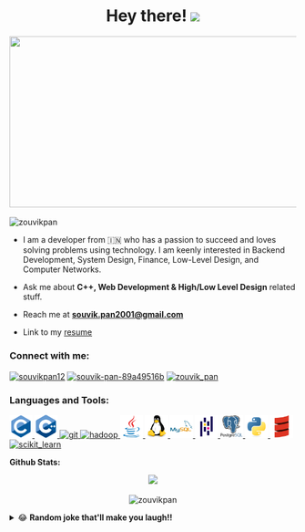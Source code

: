 <!--
<h1 align="center">Hi <img src="https://raw.githubusercontent.com/MartinHeinz/MartinHeinz/master/wave.gif" width="30px">, I'm Souvik Pan 👦</h1>
<h3 align="center">I love to play, experiment and work with data.</h3>
-->
<!-- <p align="left"> 
  <img src="https://github.com/ZouvikPan/ZouvikPan/blob/main/GitHub_Intro.gif" alt="Introduction" height="150"/>
</p> -->
<h1 align="center">Hey there! <img src="https://media.giphy.com/media/hvRJCLFzcasrR4ia7z/giphy.gif" width="40"></h1>
<p align="center"><img src="https://media.giphy.com/media/dWesBcTLavkZuG35MI/giphy.gif" width="600" height="300"  /></p>
<p align="left"> <img src="https://komarev.com/ghpvc/?username=zouvikpan&label=Profile%20views&color=0e75b6&style=flat" alt="zouvikpan" /> </p>

- I am a developer from 🇮🇳 who has a passion to succeed and loves solving problems using technology. I am keenly interested in Backend Development, System Design, Finance, Low-Level Design, and Computer Networks.
- Ask me about **C++, Web Development & High/Low Level Design** related stuff.
- Reach me at **souvik.pan2001@gmail.com**

- Link to my [resume](https://drive.google.com/file/d/1W8BB5uykjYIgtjnxHexoMQDwGIIl7xZd/view?usp=sharing)

<h3 align="left">Connect with me:</h3>
<p align="left">
<a href="https://twitter.com/souvikpan12" target="blank"><img align="center" src="https://raw.githubusercontent.com/rahuldkjain/github-profile-readme-generator/master/src/images/icons/Social/twitter.svg" alt="souvikpan12" height="30" width="40" /></a>
<a href="https://linkedin.com/in/souvik-pan-89a49516b" target="blank"><img align="center" src="https://raw.githubusercontent.com/rahuldkjain/github-profile-readme-generator/master/src/images/icons/Social/linked-in-alt.svg" alt="souvik-pan-89a49516b" height="30" width="40" /></a>
<a href="https://www.codechef.com/users/zouvik_pan" target="blank"><img align="center" src="https://cdn.jsdelivr.net/npm/simple-icons@3.1.0/icons/codechef.svg" alt="zouvik_pan" height="30" width="40" /></a>
</p>

<h3 align="left">Languages and Tools:</h3>
<p align="left"> <a href="https://www.cprogramming.com/" target="_blank" rel="noreferrer"> <img src="https://raw.githubusercontent.com/devicons/devicon/master/icons/c/c-original.svg" alt="c" width="40" height="40"/> </a> <a href="https://www.w3schools.com/cpp/" target="_blank" rel="noreferrer"> <img src="https://raw.githubusercontent.com/devicons/devicon/master/icons/cplusplus/cplusplus-original.svg" alt="cplusplus" width="40" height="40"/> </a> <a href="https://git-scm.com/" target="_blank" rel="noreferrer"> <img src="https://www.vectorlogo.zone/logos/git-scm/git-scm-icon.svg" alt="git" width="40" height="40"/> </a> <a href="https://hadoop.apache.org/" target="_blank" rel="noreferrer"> <img src="https://www.vectorlogo.zone/logos/apache_hadoop/apache_hadoop-icon.svg" alt="hadoop" width="40" height="40"/> </a> <a href="https://www.java.com" target="_blank" rel="noreferrer"> <img src="https://raw.githubusercontent.com/devicons/devicon/master/icons/java/java-original.svg" alt="java" width="40" height="40"/> </a> <a href="https://www.linux.org/" target="_blank" rel="noreferrer"> <img src="https://raw.githubusercontent.com/devicons/devicon/master/icons/linux/linux-original.svg" alt="linux" width="40" height="40"/> </a> <a href="https://www.mysql.com/" target="_blank" rel="noreferrer"> <img src="https://raw.githubusercontent.com/devicons/devicon/master/icons/mysql/mysql-original-wordmark.svg" alt="mysql" width="40" height="40"/> </a> <a href="https://pandas.pydata.org/" target="_blank" rel="noreferrer"> <img src="https://raw.githubusercontent.com/devicons/devicon/2ae2a900d2f041da66e950e4d48052658d850630/icons/pandas/pandas-original.svg" alt="pandas" width="40" height="40"/> </a> <a href="https://www.postgresql.org" target="_blank" rel="noreferrer"> <img src="https://raw.githubusercontent.com/devicons/devicon/master/icons/postgresql/postgresql-original-wordmark.svg" alt="postgresql" width="40" height="40"/> </a> <a href="https://www.python.org" target="_blank" rel="noreferrer"> <img src="https://raw.githubusercontent.com/devicons/devicon/master/icons/python/python-original.svg" alt="python" width="40" height="40"/> </a> <a href="https://www.scala-lang.org" target="_blank" rel="noreferrer"> <img src="https://raw.githubusercontent.com/devicons/devicon/master/icons/scala/scala-original.svg" alt="scala" width="40" height="40"/> </a> <a href="https://scikit-learn.org/" target="_blank" rel="noreferrer"> <img src="https://upload.wikimedia.org/wikipedia/commons/0/05/Scikit_learn_logo_small.svg" alt="scikit_learn" width="40" height="40"/> </a> </p>

**Github Stats:**

<p align="center">
  <img src="https://github-readme-stats.vercel.app/api?username=zouvikpan&hide=stars&show_icons=true&theme=dracula&line_height=32">
</p>


<p align="center"><img align="center" src="https://github-readme-stats.vercel.app/api/top-langs?username=zouvikpan&show_icons=true&locale=en&layout=compact&theme=dracula" alt="zouvikpan" /></p>

<details>
 <summary>😂 <strong>Random joke that'll make you laugh!!</strong> </summary>
   <br>
 
   ![Jokes Card](https://readme-jokes.vercel.app/api)
</details>

<!--
**ZouvikPan/ZouvikPan** is a ✨ _special_ ✨ repository because its `README.md` (this file) appears on your GitHub profile.

Here are some ideas to get you started:

- 🔭 I’m currently working on ...
- 🌱 I’m currently learning ...
- 👯 I’m looking to collaborate on ...
- 🤔 I’m looking for help with ...
- 💬 Ask me about ...
- 📫 How to reach me: ...
- 😄 Pronouns: ...
- ⚡ Fun fact: ...
-->
